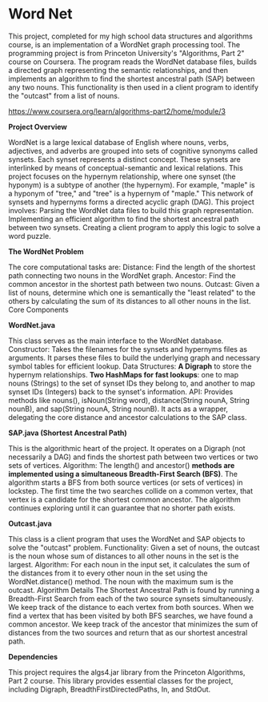 # Word Net

This project, completed for my high school data structures and algorithms course, is an implementation of a WordNet graph processing tool. The programming project is from Princeton University's "Algorithms, Part 2" course on Coursera.
The program reads the WordNet database files, builds a directed graph representing the semantic relationships, and then implements an algorithm to find the shortest ancestral path (SAP) between any two nouns. This functionality is then used in a client program to identify the "outcast" from a list of nouns.

https://www.coursera.org/learn/algorithms-part2/home/module/3

**Project Overview**

WordNet is a large lexical database of English where nouns, verbs, adjectives, and adverbs are grouped into sets of cognitive synonyms called synsets. Each synset represents a distinct concept. These synsets are interlinked by means of conceptual-semantic and lexical relations. This project focuses on the hypernym relationship, where one synset (the hyponym) is a subtype of another (the hypernym). For example, "maple" is a hyponym of "tree," and "tree" is a hypernym of "maple."
This network of synsets and hypernyms forms a directed acyclic graph (DAG). This project involves:
Parsing the WordNet data files to build this graph representation.
Implementing an efficient algorithm to find the shortest ancestral path between two synsets.
Creating a client program to apply this logic to solve a word puzzle.

**The WordNet Problem**

The core computational tasks are:
Distance: Find the length of the shortest path connecting two nouns in the WordNet graph.
Ancestor: Find the common ancestor in the shortest path between two nouns.
Outcast: Given a list of nouns, determine which one is semantically the "least related" to the others by calculating the sum of its distances to all other nouns in the list.
Core Components

**WordNet.java**

This class serves as the main interface to the WordNet database.
Constructor: Takes the filenames for the synsets and hypernyms files as arguments. It parses these files to build the underlying graph and necessary symbol tables for efficient lookup.
Data Structures:
**A Digraph** to store the hypernym relationships.
**Two HashMaps for fast lookups**: one to map nouns (Strings) to the set of synset IDs they belong to, and another to map synset IDs (Integers) back to the synset's information.
API: Provides methods like nouns(), isNoun(String word), distance(String nounA, String nounB), and sap(String nounA, String nounB). It acts as a wrapper, delegating the core distance and ancestor calculations to the SAP class.

**SAP.java (Shortest Ancestral Path)**

This is the algorithmic heart of the project. It operates on a Digraph (not necessarily a DAG) and finds the shortest path between two vertices or two sets of vertices.
Algorithm: The length() and ancestor() **methods are implemented using a simultaneous Breadth-First Search (BFS)**. The algorithm starts a BFS from both source vertices (or sets of vertices) in lockstep. The first time the two searches collide on a common vertex, that vertex is a candidate for the shortest common ancestor. The algorithm continues exploring until it can guarantee that no shorter path exists.

**Outcast.java**

This class is a client program that uses the WordNet and SAP objects to solve the "outcast" problem.
Functionality: Given a set of nouns, the outcast is the noun whose sum of distances to all other nouns in the set is the largest.
Algorithm: For each noun in the input set, it calculates the sum of the distances from it to every other noun in the set using the WordNet.distance() method. The noun with the maximum sum is the outcast.
Algorithm Details
The Shortest Ancestral Path is found by running a Breadth-First Search from each of the two source synsets simultaneously. We keep track of the distance to each vertex from both sources. When we find a vertex that has been visited by both BFS searches, we have found a common ancestor. We keep track of the ancestor that minimizes the sum of distances from the two sources and return that as our shortest ancestral path.

**Dependencies**

This project requires the algs4.jar library from the Princeton Algorithms, Part 2 course. This library provides essential classes for the project, including Digraph, BreadthFirstDirectedPaths, In, and StdOut.
